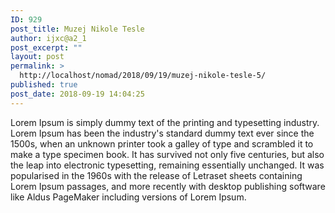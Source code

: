 ```yaml
---
ID: 929
post_title: Muzej Nikole Tesle
author: ijxc@a2_1
post_excerpt: ""
layout: post
permalink: >
  http://localhost/nomad/2018/09/19/muzej-nikole-tesle-5/
published: true
post_date: 2018-09-19 14:04:25
---
```

Lorem Ipsum is simply dummy text of the printing and typesetting industry. Lorem Ipsum has been the industry's standard dummy text ever since the 1500s, when an unknown printer took a galley of type and scrambled it to make a type specimen book. It has survived not only five centuries, but also the leap into electronic typesetting, remaining essentially unchanged. It was popularised in the 1960s with the release of Letraset sheets containing Lorem Ipsum passages, and more recently with desktop publishing software like Aldus PageMaker including versions of Lorem Ipsum.